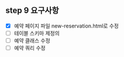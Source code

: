 ## step 9 요구사항
- [x] 예약 페이지 파일 new-reservation.html로 수정
- [ ] 테이블 스키마 제정의 
- [ ] 예약 클래스 수정
- [ ] 예약 쿼리 수정